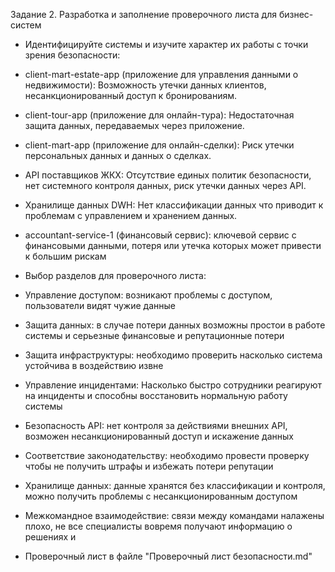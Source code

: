 Задание 2. Разработка и заполнение проверочного листа для бизнес-систем

 - Идентифицируйте системы и изучите характер их работы с точки зрения безопасности:

  - client-mart-estate-app (приложение для управления данными о недвижимости): Возможность утечки данных клиентов, несанкционированный доступ к бронированиям.
  - client-tour-app (приложение для онлайн-тура): Недостаточная защита данных, передаваемых через приложение.
  - client-mart-app (приложение для онлайн-сделки): Риск утечки персональных данных и данных о сделках.
  - API поставщиков ЖКХ: Отсутствие единых политик безопасности, нет системного контроля данных, риск утечки данных через API.
  - Хранилище данных DWH: Нет классификации данных что приводит к проблемам с управлением и хранением данных. 
  - accountant-service-1 (финансовый сервис): ключевой сервис с финансовыми данными, потеря или утечка которых может привести к большим рискам

 - Выбор разделов для проверочного листа:
 
  - Управление доступом: возникают проблемы с доступом, пользователи видят чужие данные
  - Защита данных: в случае потери данных возможны простои в работе системы и серьезные финансовые и репутационные потери
  - Защита инфраструктуры: необходимо проверить насколько система устойчива в воздействию извне 
  - Управление инцидентами: Насколько быстро сотрудники реагируют на инциденты и способны восстановить нормальную работу системы
  - Безопасность API: нет контроля за действиями внешних API, возможен несанкционированный доступ и искажение данных
  - Соответствие законодательству: необходимо провести проверку чтобы не получить штрафы и избежать потери репутации
  - Хранилище данных: данные хранятся без классификации и контроля, можно получить проблемы с несанкционированным доступом
  - Межкомандное взаимодействие: связи между командами налажены плохо, не все специалисты вовремя получают информацию о решениях и 

- Проверочный лист в файле "Проверочный лист безопасности.md"